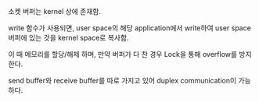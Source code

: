 소켓 버퍼는 kernel 상에 존재함.

write 함수가 사용되면, user space의 해당 application에서 write하여 user space 버퍼에 있는 것을 kernel space로 복사함.

이 때 메모리를 할당/해제 하며, 만약 버퍼가 다 찬 경우 Lock을 통해 overflow를 방지한다.

send buffer와 receive buffer를 따로 가지고 있어 duplex communication이 가능하다.